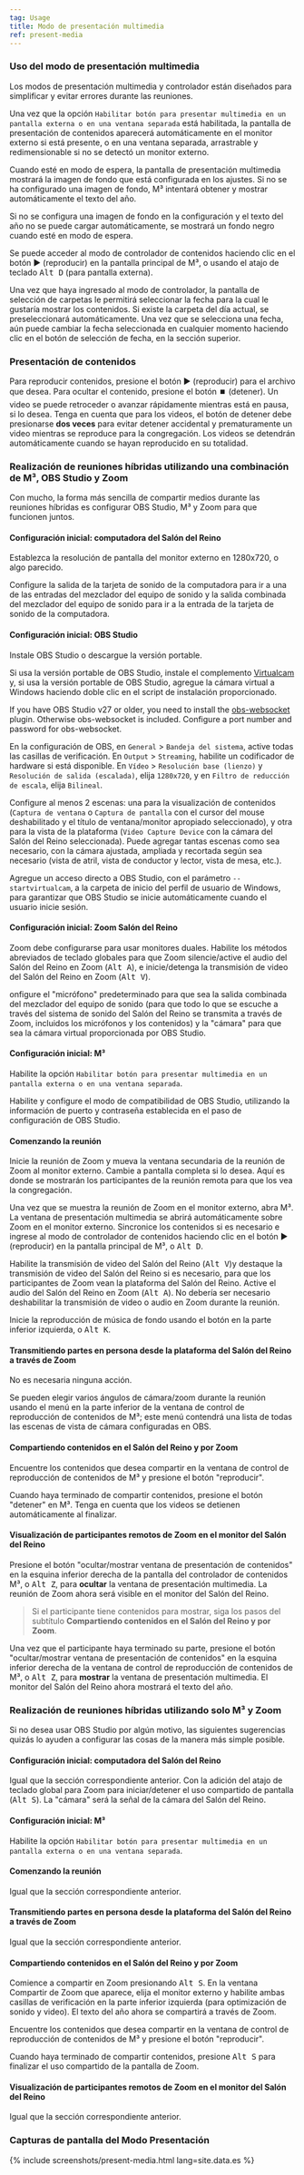 ```yaml
---
tag: Usage
title: Modo de presentación multimedia
ref: present-media
---
```


### Uso del modo de presentación multimedia

Los modos de presentación multimedia y controlador están diseñados para simplificar y evitar errores durante las reuniones.

Una vez que la opción `Habilitar botón para presentar multimedia en un pantalla externa o en una ventana separada` está habilitada, la pantalla de presentación de contenidos aparecerá automáticamente en el monitor externo si está presente, o en una ventana separada, arrastrable y redimensionable si no se detectó un monitor externo.

Cuando esté en modo de espera, la pantalla de presentación multimedia mostrará la imagen de fondo que está configurada en los ajustes. Si no se ha configurado una imagen de fondo, M³ intentará obtener y mostrar automáticamente el texto del año.

Si no se configura una imagen de fondo en la configuración y el texto del año no se puede cargar automáticamente, se mostrará un fondo negro cuando esté en modo de espera.

Se puede acceder al modo de controlador de contenidos haciendo clic en el botón ▶️ (reproducir) en la pantalla principal de M³, o usando el atajo de teclado <kbd>Alt D</kbd> (para pantalla externa).

Una vez que haya ingresado al modo de controlador, la pantalla de selección de carpetas le permitirá seleccionar la fecha para la cual le gustaría mostrar los contenidos. Si existe la carpeta del día actual, se preseleccionará automáticamente. Una vez que se selecciona una fecha, aún puede cambiar la fecha seleccionada en cualquier momento haciendo clic en el botón de selección de fecha, en la sección superior.

### Presentación de contenidos

Para reproducir contenidos, presione el botón ▶️ (reproducir) para el archivo que desea. Para ocultar el contenido, presione el botón ⏹️ (detener). Un video se puede retroceder o avanzar rápidamente mientras está en pausa, si lo desea. Tenga en cuenta que para los videos, el botón de detener debe presionarse **dos veces** para evitar detener accidental y prematuramente un video mientras se reproduce para la congregación. Los videos se detendrán automáticamente cuando se hayan reproducido en su totalidad.

### Realización de reuniones híbridas utilizando una combinación de M³, OBS Studio y Zoom

Con mucho, la forma más sencilla de compartir medios durante las reuniones híbridas es configurar OBS Studio, M³ y Zoom para que funcionen juntos.

#### Configuración inicial: computadora del Salón del Reino

Establezca la resolución de pantalla del monitor externo en 1280x720, o algo parecido.

Configure la salida de la tarjeta de sonido de la computadora para ir a una de las entradas del mezclador del equipo de sonido y la salida combinada del mezclador del equipo de sonido para ir a la entrada de la tarjeta de sonido de la computadora.

#### Configuración inicial: OBS Studio

Instale OBS Studio o descargue la versión portable.

Si usa la versión portable de OBS Studio, instale el complemento [Virtualcam](https://obsproject.com/forum/resources/obs-virtualcam.949/) y, si usa la versión portable de OBS Studio, agregue la cámara virtual a Windows haciendo doble clic en el script de instalación proporcionado.

If you have OBS Studio v27 or older, you need to install the [obs-websocket](https://github.com/obsproject/obs-websocket) plugin. Otherwise obs-websocket is included. Configure a port number and password for obs-websocket.

En la configuración de OBS, en `General` > `Bandeja del sistema`, active todas las casillas de verificación. En `Output` > `Streaming`, habilite un codificador de hardware si está disponible. En `Vídeo` > `Resolución base (lienzo)` y `Resolución de salida (escalada)`, elija `1280x720`, y en `Filtro de reducción de escala`, elija `Bilineal`.

Configure al menos 2 escenas: una para la visualización de contenidos (`Captura de ventana` o `Captura de pantalla` con el cursor del mouse deshabilitado y el título de ventana/monitor apropiado seleccionado), y otra para la vista de la plataforma (`Video Capture Device` con la cámara del Salón del Reino seleccionada). Puede agregar tantas escenas como sea necesario, con la cámara ajustada, ampliada y recortada según sea necesario (vista de atril, vista de conductor y lector, vista de mesa, etc.).

Agregue un acceso directo a OBS Studio, con el parámetro `--startvirtualcam`, a la carpeta de inicio del perfil de usuario de Windows, para garantizar que OBS Studio se inicie automáticamente cuando el usuario inicie sesión.

#### Configuración inicial: Zoom Salón del Reino

Zoom debe configurarse para usar monitores duales. Habilite los métodos abreviados de teclado globales para que Zoom silencie/active el audio del Salón del Reino en Zoom (<kbd>Alt A</kbd>), e inicie/detenga la transmisión de video del Salón del Reino en Zoom (<kbd>Alt V</kbd>).

onfigure el "micrófono" predeterminado para que sea la salida combinada del mezclador del equipo de sonido (para que todo lo que se escuche a través del sistema de sonido del Salón del Reino se transmita a través de Zoom, incluidos los micrófonos y los contenidos) y la "cámara" para que sea la cámara virtual proporcionada por OBS Studio.

#### Configuración inicial: M³

Habilite la opción `Habilitar botón para presentar multimedia en un pantalla externa o en una ventana separada`.

Habilite y configure el modo de compatibilidad de OBS Studio, utilizando la información de puerto y contraseña establecida en el paso de configuración de OBS Studio.

#### Comenzando la reunión

Inicie la reunión de Zoom y mueva la ventana secundaria de la reunión de Zoom al monitor externo. Cambie a pantalla completa si lo desea. Aquí es donde se mostrarán los participantes de la reunión remota para que los vea la congregación.

Una vez que se muestra la reunión de Zoom en el monitor externo, abra M³. La ventana de presentación multimedia se abrirá automáticamente sobre Zoom en el monitor externo. Sincronice los contenidos si es necesario e ingrese al modo de controlador de contenidos haciendo clic en el botón ▶️ (reproducir) en la pantalla principal de M³, o <kbd>Alt D</kbd>.

Habilite la transmisión de video del Salón del Reino (<kbd>Alt V</kbd>)y destaque la transmisión de video del Salón del Reino si es necesario, para que los participantes de Zoom vean la plataforma del Salón del Reino. Active el audio del Salón del Reino en Zoom (<kbd>Alt A</kbd>). No debería ser necesario deshabilitar la transmisión de video o audio en Zoom durante la reunión.

Inicie la reproducción de música de fondo usando el botón en la parte inferior izquierda, o <kbd>Alt K</kbd>.

#### Transmitiendo partes en persona desde la plataforma del Salón del Reino a través de Zoom

No es necesaria ninguna acción.

Se pueden elegir varios ángulos de cámara/zoom durante la reunión usando el menú en la parte inferior de la ventana de control de reproducción de contenidos de M³; este menú contendrá una lista de todas las escenas de vista de cámara configuradas en OBS.

#### Compartiendo contenidos en el Salón del Reino y por Zoom

Encuentre los contenidos que desea compartir en la ventana de control de reproducción de contenidos de M³ y presione el botón "reproducir".

Cuando haya terminado de compartir contenidos, presione el botón "detener" en M³. Tenga en cuenta que los videos se detienen automáticamente al finalizar.

#### Visualización de participantes remotos de Zoom en el monitor del Salón del Reino

Presione el botón "ocultar/mostrar ventana de presentación de contenidos" en la esquina inferior derecha de la pantalla del controlador de contenidos M³, o <kbd>Alt Z</kbd>, para **ocultar** la ventana de presentación multimedia. La reunión de Zoom ahora será visible en el monitor del Salón del Reino.

> Si el participante tiene contenidos para mostrar, siga los pasos del subtítulo **Compartiendo contenidos en el Salón del Reino y por Zoom**.

Una vez que el participante haya terminado su parte, presione el botón "ocultar/mostrar ventana de presentación de contenidos" en la esquina inferior derecha de la ventana de control de reproducción de contenidos de M³, o <kbd>Alt Z</kbd>, para **mostrar** la ventana de presentación multimedia. El monitor del Salón del Reino ahora mostrará el texto del año.

### Realización de reuniones híbridas utilizando solo M³ y Zoom

Si no desea usar OBS Studio por algún motivo, las siguientes sugerencias quizás lo ayuden a configurar las cosas de la manera más simple posible.

#### Configuración inicial: computadora del Salón del Reino

Igual que la sección correspondiente anterior. Con la adición del atajo de teclado global para Zoom para iniciar/detener el uso compartido de pantalla (<kbd>Alt S</kbd>). La "cámara" será la señal de la cámara del Salón del Reino.

#### Configuración inicial: M³

Habilite la opción `Habilitar botón para presentar multimedia en un pantalla externa o en una ventana separada`.

#### Comenzando la reunión

Igual que la sección correspondiente anterior.

#### Transmitiendo partes en persona desde la plataforma del Salón del Reino a través de Zoom

Igual que la sección correspondiente anterior.

#### Compartiendo contenidos en el Salón del Reino y por Zoom

Comience a compartir en Zoom presionando <kbd>Alt S</kbd>. En la ventana Compartir de Zoom que aparece, elija el monitor externo y habilite ambas casillas de verificación en la parte inferior izquierda (para optimización de sonido y video). El texto del año ahora se compartirá a través de Zoom.

Encuentre los contenidos que desea compartir en la ventana de control de reproducción de contenidos de M³ y presione el botón "reproducir".

Cuando haya terminado de compartir contenidos, presione <kbd>Alt S</kbd> para finalizar el uso compartido de la pantalla de Zoom.

#### Visualización de participantes remotos de Zoom en el monitor del Salón del Reino

Igual que la sección correspondiente anterior.

### Capturas de pantalla del Modo Presentación

{% include screenshots/present-media.html lang=site.data.es %}
